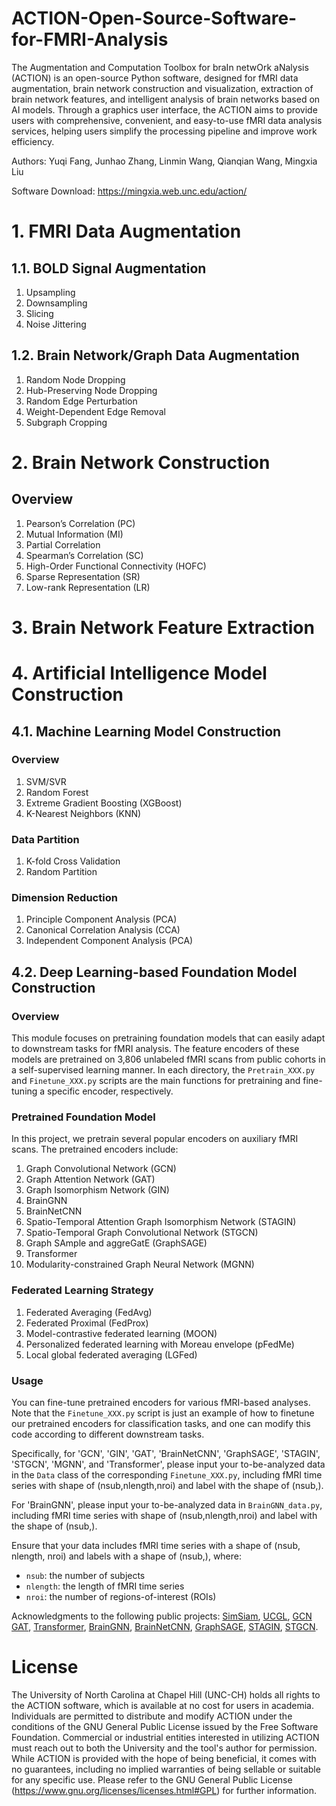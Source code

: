 # ACTION-Open-Source-Software-for-FMRI-Analysis

The Augmentation and Computation Toolbox for braIn netwOrk aNalysis (ACTION) is an open-source Python software, designed for fMRI data augmentation, brain network construction and visualization, extraction of brain network features, and intelligent analysis of brain networks based on AI models. 
Through a graphics user interface, the ACTION aims to provide users with comprehensive, convenient, and easy-to-use fMRI data analysis services, helping users simplify the processing pipeline and improve work efficiency.

Authors: Yuqi Fang, Junhao Zhang, Linmin Wang, Qianqian Wang, Mingxia Liu

Software Download: https://mingxia.web.unc.edu/action/

# 1. FMRI Data Augmentation
## 1.1. BOLD Signal Augmentation 

1. Upsampling
2. Downsampling
3. Slicing
4. Noise Jittering
 
## 1.2. Brain Network/Graph Data Augmentation

1. Random Node Dropping
2. Hub-Preserving Node Dropping
3. Random Edge Perturbation
4. Weight-Dependent Edge Removal
5. Subgraph Cropping

# 2. Brain Network Construction

## Overview

1. Pearson’s Correlation (PC)
2. Mutual Information (MI)
3. Partial Correlation
4. Spearman’s Correlation (SC)
5. High-Order Functional Connectivity (HOFC)
6. Sparse Representation (SR)
7. Low-rank Representation (LR)

# 3. Brain Network Feature Extraction

# 4. Artificial Intelligence Model Construction

## 4.1. Machine Learning Model Construction 
  
### Overview

1. SVM/SVR  
2. Random Forest  
3. Extreme Gradient Boosting (XGBoost)  
4. K-Nearest Neighbors (KNN)

### Data Partition
1. K-fold Cross Validation
2. Random Partition

### Dimension Reduction
1. Principle Component Analysis (PCA)
2. Canonical Correlation Analysis (CCA)
3. Independent Component Analysis (PCA)

## 4.2. Deep Learning-based Foundation Model Construction
### Overview

This module focuses on pretraining foundation models that can easily adapt to downstream tasks for fMRI analysis. 
The feature encoders of these models are pretrained on 3,806 unlabeled fMRI scans from public cohorts in a self-supervised learning manner. 
In each directory, the `Pretrain_XXX.py` and `Finetune_XXX.py` scripts are the main functions for pretraining and fine-tuning a specific encoder, respectively.

### Pretrained Foundation Model

In this project, we pretrain several popular encoders on auxiliary fMRI scans. The pretrained encoders include:

1. Graph Convolutional Network (GCN)
2. Graph Attention Network (GAT)
3. Graph Isomorphism Network (GIN)
4. BrainGNN
5. BrainNetCNN
6. Spatio-Temporal Attention Graph Isomorphism Network (STAGIN)
7. Spatio-Temporal Graph Convolutional Network (STGCN)
8. Graph SAmple and aggreGatE (GraphSAGE) 
9. Transformer
10. Modularity-constrained Graph Neural Network (MGNN)

### Federated Learning Strategy
1. Federated Averaging (FedAvg)
2. Federated Proximal (FedProx)
3. Model-contrastive federated learning (MOON)
4. Personalized federated learning with Moreau envelope (pFedMe)
5. Local global federated averaging (LGFed)

### Usage
You can fine-tune pretrained encoders for various fMRI-based analyses.
Note that the `Finetune_XXX.py` script is just an example of how to finetune our pretrained encoders for classification tasks, and one can modify this code according to different downstream tasks.

Specifically, for 'GCN', 'GIN', 'GAT', 'BrainNetCNN', 'GraphSAGE', 'STAGIN', 'STGCN', 'MGNN', and 'Transformer', 
please input your to-be-analyzed data in the `Data` class of the corresponding `Finetune_XXX.py`,
including fMRI time series with shape of (nsub,nlength,nroi) and label with the shape of (nsub,).

For 'BrainGNN', please input your to-be-analyzed data in `BrainGNN_data.py`,
including fMRI time series with shape of (nsub,nlength,nroi) and label with the shape of (nsub,).

Ensure that your data includes fMRI time series with a shape of (nsub, nlength, nroi) and labels with a shape of (nsub,), where:
- `nsub`: the number of subjects
- `nlength`: the length of fMRI time series
- `nroi`: the number of regions-of-interest (ROIs)
 

Acknowledgments to the following public projects:
[SimSiam](https://github.com/facebookresearch/simsiam),
[UCGL](https://github.com/mxliu/Unsupervised-Contrastive-Graph-Learning),
[GCN](https://github.com/tkipf/gcn)
[GAT](https://github.com/gordicaleksa/pytorch-GAT),
[Transformer](https://github.com/gordicaleksa/pytorch-original-transformer/tree/main),
[BrainGNN](https://github.com/xxlya/BrainGNN_Pytorch),
[BrainNetCNN](https://github.com/nicofarr/brainnetcnnVis_pytorch/tree/master),
[GraphSAGE](https://github.com/williamleif/graphsage-simple),
[STAGIN](https://github.com/egyptdj/stagin),
[STGCN](https://github.com/sgadgil6/cnslab_fmri).


# License
The University of North Carolina at Chapel Hill (UNC-CH) holds all rights to the ACTION software, which is available at no cost for users in academia. 
Individuals are permitted to distribute and modify ACTION under the conditions of the GNU General Public License issued by the Free Software Foundation. 
Commercial or industrial entities interested in utilizing ACTION must reach out to both the University and the tool's author for permission. 
While ACTION is provided with the hope of being beneficial, it comes with no guarantees, including no implied warranties of being sellable or suitable for any specific use. 
Please refer to the GNU General Public License (https://www.gnu.org/licenses/licenses.html#GPL) for further information. 
